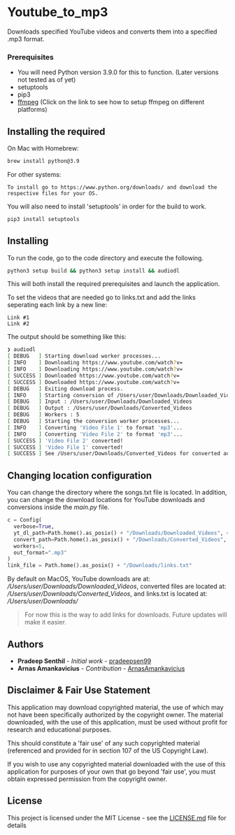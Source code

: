 # Youtube_to_mp3

Downloads specified YouTube videos and converts them into a specified .mp3 format.

### Prerequisites

- You will need Python version 3.9.0 for this to function. (Later versions not tested as of yet)
- setuptools
- pip3
- [ffmpeg](https://github.com/jiaaro/pydub#getting-ffmpeg-set-up) (Click on the link to see how to setup ffmpeg on different platforms)

## Installing the required 

On Mac with Homebrew:
```bash
brew install python@3.9
```
For other systems:
```
To install go to https://www.python.org/downloads/ and download the respective files for your OS.
```

You will also need to install 'setuptools' in order for the build to work.
```bash
pip3 install setuptools
```
## Installing

To run the code, go to the code directory and execute the following.
```bash
python3 setup build && python3 setup install && audiodl
```
This will both install the required prerequisites and launch the application.

To set the videos that are needed go to links.txt and add the links seperating each link by a new line:
```
Link #1
Link #2
```

The output should be something like this:
```zsh
❯ audiodl
[ DEBUG   ] Starting download worker processes...
[ INFO    ] Downloading https://www.youtube.com/watch?v=
[ INFO    ] Downloading https://www.youtube.com/watch?v=
[ SUCCESS ] Downloaded https://www.youtube.com/watch?v=
[ SUCCESS ] Downloaded https://www.youtube.com/watch?v=
[ DEBUG   ] Exiting download process.
[ INFO    ] Starting conversion of /Users/user/Downloads/Downloaded_Videos.
[ DEBUG   ] Input : /Users/user/Downloads/Downloaded_Videos
[ DEBUG   ] Output : /Users/user/Downloads/Converted_Videos
[ DEBUG   ] Workers : 5
[ DEBUG   ] Starting the conversion worker processes...
[ INFO    ] Converting 'Video File 1' to format 'mp3'...
[ INFO    ] Converting 'Video File 2' to format 'mp3'...
[ SUCCESS ] 'Video File 2' converted!
[ SUCCESS ] 'Video File 1' converted!
[ SUCCESS ] See /Users/user/Downloads/Converted_Videos for converted audio.
```

## Changing location configuration

You can change the directory where the songs.txt file is located. In addition, you can change the download locations for YouTube downloads and conversions inside the *main.py* file.
```python
c = Config(
  verbose=True,
  yt_dl_path=Path.home().as_posix() + "/Downloads/Downloaded_Videos", <- YouTube downloads location
  convert_path=Path.home().as_posix() + "/Downloads/Converted_Videos", <- Converted file location
  workers=5,
  out_format=".mp3"
)
link_file = Path.home().as_posix() + "/Downloads/links.txt"
```
By default on MacOS, YouTube downloads are at: */Users/user/Downloads/Downloaded_Videos*, converted files are located at: */Users/user/Downloads/Converted_Videos*, and links.txt is located at: */Users/user/Downloads/*

> For now this is the way to add links for downloads. Future updates will make it easier.
## Authors

* **Pradeep Senthil** - *Initial work* - [pradeepsen99](https://github.com/pradeepsen99)
* **Arnas Amankavicius** - *Contribution* - [ArnasAmankavicius](https://github.com/ArnasAmankavicius)

## Disclaimer & Fair Use Statement

This application may download copyrighted material, the use of which may not have been specifically authorized by the copyright owner. The material downloaded, with the use of this application, must be used without profit for research and educational purposes.

This should constitute a 'fair use' of any such copyrighted material (referenced and provided for in section 107 of the US Copyright Law).

If you wish to use any copyrighted material downloaded with the use of this application for purposes of your own that go beyond 'fair use', you must obtain expressed permission from the copyright owner.

## License

This project is licensed under the MIT License - see the [LICENSE.md](LICENSE.md) file for details
